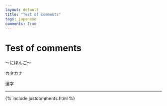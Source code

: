 ```yaml
---
layout: default
title: "Test of comments"
tags: japanese
comments: True
---
```


# Test of comments

～にほんご～

カタカナ

漢字

---
{% include justcomments.html %}
